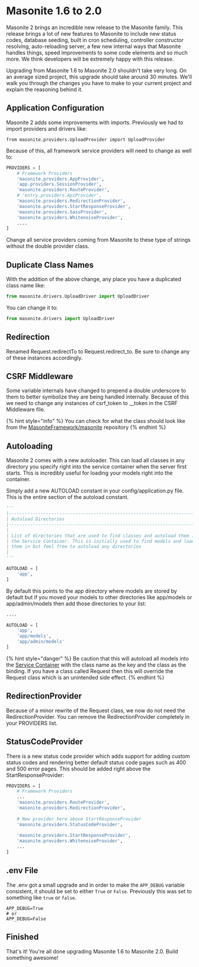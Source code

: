 # Masonite 1.6 to 2.0

Masonite 2 brings an incredible new release to the Masonite family. This release brings a lot of new features to Masonite to include new status codes, database seeding, built in cron scheduling, controller constructor resolving, auto-reloading server, a few new internal ways that Masonite handles things, speed improvements to some code elements and so much more. We think developers will be extremely happy with this release.

Upgrading from Masonite 1.6 to Masonite 2.0 shouldn't take very long. On an average sized project, this upgrade should take around 30 minutes. We'll walk you through the changes you have to make to your current project and explain the reasoning behind it.

## Application Configuration 

Masonite 2 adds some improvements with imports. Previously we had to import providers and drivers like:

```text
from masonite.providers.UploadProvider import UploadProvider
```

Because of this, all framework service providers will need to change as well to:

```python
PROVIDERS = [
    # Framework Providers
    'masonite.providers.AppProvider',
    'app.providers.SessionProvider',
    'masonite.providers.RouteProvider',
    # 'entry.providers.ApiProvider',
    'masonite.providers.RedirectionProvider',
    'masonite.providers.StartResponseProvider',
    'masonite.providers.SassProvider',
    'masonite.providers.WhitenoiseProvider',
    ....
]
```

Change all service providers coming from Masonite to these type of strings without the double provider class.

## Duplicate Class Names

With the addition of the above change, any place you have a duplicated class name like:

```python
from masonite.drivers.UploadDriver import UploadDriver
```

You can change it to:

```python
from masonite.drivers import UploadDriver
```

## Redirection

Renamed Request.redirectTo to Request.redirect\_to. Be sure to change any of these instances accordingly.

## CSRF Middleware

Some variable internals have changed to prepend a double underscore to them to better symbolize they are being handled internally. Because of this we need to change any instances of csrf\_token to \_\_token in  the CSRF Middleware file.

{% hint style="info" %}
You can check for what the class should look like from the [MasoniteFramework/masonite](https://github.com/MasoniteFramework/masonite) repository
{% endhint %}

## Autoloading

Masonite 2 comes with a new autoloader. This can load all classes in any directory you specify right into the service container when the server first starts. This is incredibly useful for loading your models right into the container.

Simply add a new AUTOLOAD constant in your config/application.py file. This is the entire section of the autoload constant.

```python
'''
|--------------------------------------------------------------------------
| Autoload Directories
|--------------------------------------------------------------------------
|
| List of directories that are used to find classes and autoload them into 
| the Service Container. This is initially used to find models and load
| them in but feel free to autoload any directories
|
'''

AUTOLOAD = [
    'app',
]
```

By default this points to the app directory where models are stored by default but if you moved your models to other directories like app/models or app/admin/models then add those directories to your list:

```python
....

AUTOLOAD = [
    'app',
    'app/models',
    'app/admin/models'
]
```

{% hint style="danger" %}
Be caution that this will autoload all models into the [Service Container](../architectural-concepts/service-container.md) with the class name as the key and the class as the binding. If you have a class called Request then this will override the Request class which is an unintended side effect.
{% endhint %}

## RedirectionProvider

Because of a minor rewrite of the Request class, we now do not need the RedirectionProvider. You can remove the RedirectionProvider completely in your PROVIDERS list.

## StatusCodeProvider

There is a new status code provider which adds support for adding custom status codes and rendering better default status code pages such as 400 and 500 error pages. This should be added right above the StartResponseProvider:

```python
PROVIDERS = [
    # Framework Providers
    ...
    'masonite.providers.RouteProvider',
    'masonite.providers.RedirectionProvider',
    
    # New provider here above StartResponseProvider
    'masonite.providers.StatusCodeProvider',
    
    'masonite.providers.StartResponseProvider',
    'masonite.providers.WhitenoiseProvider',
    ...
]
```

## .env File

The .env got a small upgrade and in order to make the `APP_DEBUG` variable consistent, it should be set to either `True` or `False`. Previously this was set to something like `true` or `false`.

```text
APP_DEBUG=True
# or
APP_DEBUG=False
```

## Finished

That's it! You're all done upgrading Masonite 1.6 to Masonite 2.0. Build something awesome!



